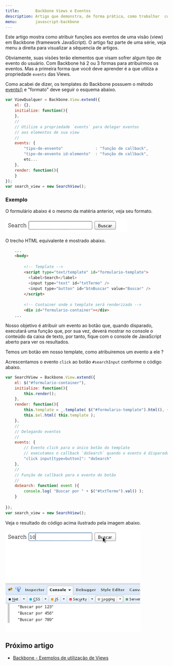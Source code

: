 ```yaml
---
title:       Backbone Views e Eventos
description: Artigo que demonstra, de forma prática, como trabalhar  com eventos e views no framework Backbone (JavaSCcript).
menu:        javascript-backbone
---
```


Este artigo mostra como atribuir funções aos eventos de uma visão (view) em Backbone (framework JavaScript). O artigo
faz parte de uma série, veja menu a direita para visualizar a sêquencia de artigos.

Obviamente, suas visões terão elementos que visam sofrer algum tipo de evento do usuário. Com Backbone há 2 ou 3 formas
para atribuírmos os eventos. Mas a primeira forma que você deve aprender é a que utiliza a propriedade `events` das Views.

Como acabei de dizer, os templates do Backbone possuem o método 
[events()](http://backbonejs.org/#View-delegateEvents "link-externo") e "formato" deve seguir o esquema abaixo.

```javascript
var ViewQualquer = Backbone.View.extend({
    el: {},
    initialize: function(){
    },
    //
    // Utilize a propriedade `events` para delegar eventos
    // aos elementos de sua view
    //
    events: {
        "tipo-de-envento"              : "função de callback",
        "tipo-de-envento id-elemento"  : "função de callback",
        etc...
    },
    render: function(){
    }
});
var search_view = new SearchView();
```



### Exemplo

O formulário abaixo é o mesmo da matéria anterior, veja seu formato.

![](formulario-web.png)

O trecho HTML equivalente é mostrado abaixo.

```html
    ...
    <body>

        <!-- Template -->
        <script type="text/template" id="formulario-template">
          <label>Search</label>
          <input type="text" id="txtTermo" />
          <input type="button" id="btnBuscar" value="Buscar" />
        </script>

        <!-- Container onde o template será renderizado -->
        <div id="formulario-container"></div>
    ...
```

Nosso objetivo é atribuir um evento ao botão que, quando disparado, executará uma função que, por sua vez, deverá mostrar
no console o conteúdo da caixa de texto, por tanto, fique com o console de JavaScript aberto para ver os resultados.

Temos um botão em nosso template, como atribuiremos um evento a ele ?

Acrescentamos o evento `click` ao botão `#searchInput` conforme o código abaixo.

```javascript
var SearchView = Backbone.View.extend({
    el: $("#formulario-container"),  
    initialize: function(){
        this.render();
    },
    render: function(){
        this.template = _.template( $("#formulario-template").html(), {} );
        this.$el.html( this.template );
    },
    //
    // Delegando eventos
    //
    events: {
        // Evento click para o único botão do template
        // executamos o callback `doSearch` quando o evento é disparado
        "click input[type=button]": "doSearch"
    },
    //
    // Função de callback para o evento do botão
    //
    doSearch: function( event ){
        console.log( "Buscar por " + $("#txtTermo").val() );
    }  
  
});
var search_view = new SearchView();
```

Veja o resultado do código acima ilustrado pela imagem abaixo.

![](resultados-no-console.png)

Próximo artigo
--

- [Backbone - Exemplos de utilização de Views](/javascript/backbone-views-exemplos/)